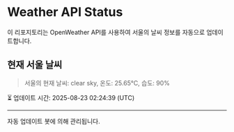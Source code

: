 
# Weather API Status

이 리포지토리는 OpenWeather API를 사용하여 서울의 날씨 정보를 자동으로 업데이트합니다.

## 현재 서울 날씨
> 서울의 현재 날씨: clear sky, 온도: 25.65°C, 습도: 90%

⏳ 업데이트 시간: 2025-08-23 02:24:39 (UTC)

---
자동 업데이트 봇에 의해 관리됩니다.
